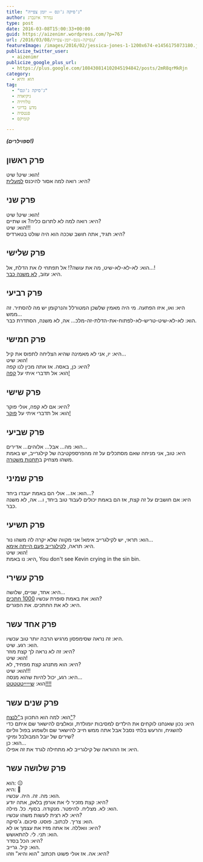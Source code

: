 ```yaml
---
title: "ג'סיקה ג'ונס – יומן צפייה"
author: נמרוד איזנברג
type: post
date: 2016-03-08T15:00:33+00:00
guid: https://aizenimr.wordpress.com/?p=767
url: /2016/03/08/גסיקה-גונס-יומן-צפייה/
featureImage: /images/2016/02/jessica-jones-1-1200x674-e1456175073180.jpg
publicize_twitter_user:
  - aizenimr
publicize_google_plus_url:
  - https://plus.google.com/108430814102045194842/posts/2mR8qrMkRjn
category:
  - הוא והיא
tag:
  - "ג'סיקה ג'ונס"
  - גיקיאדה
  - טלוויזיה
  - מדע בדיוני
  - פנטסיה
  - קומיקס

---
```

**_(ספוילרים!)_**

## פרק ראשון

הוא: שיט! שיט!  
היא: רואה למה אסור להיכנס [למעלית][1]?

## פרק שני

הוא: שיט! שיט!  
היא: רואה למה לא לתרום כליה? או שתיים?  
הוא: שיט!!!  
היא: תגיד, אתה חושב שככה הוא היה שולט בטארדיס?

## פרק שלישי

הוא: לא-לא-לא-שיט, מה את עושה?! אל תפתחי לו את הדלת, אל&#8230;!  
היא: עזוב, [לא משנה כבר][2].

## פרק רביעי

היא: ואו, איזו הפתעה. מי היה מאמין שלשכן המטורלל והנרקומן יש מה להסתיר. זה ממש&#8230;  
הוא: לא-לא-שיט-טריש-לא-לפתוח-את-הדלת-זה-מלכ&#8230; אה, לא משנה, הסתדרת כבר.

## פרק חמישי

היא: יו, אני לא מאמינה שהיא הצליחה לתפוס את קיל&#8230;  
הוא: שיט!  
היא: כן, באסה. אז אתה מכין לנו קפה?  
הוא: אל תדברי איתי על [קפה!][3]

## פרק שישי

היא: אם לא קפה, אולי פוקר?  
הוא: אל תדברי איתי על [פוקר!][4]

## פרק שביעי

הוא: מה&#8230; אבל&#8230; אלוהים&#8230; אדירים&#8230;  
היא: טוב, אני מניחה שאם מסתכלים על זה מהפרספקטיבה של קילגרייב, יש באמת משהו מצחיק ב[תחנות משטרה][5].

## פרק שמיני

הוא: אז&#8230; אולי הם באמת יעבדו ביחד&#8230;?  
היא: אם חושבים על זה קצת, אז הם באמת יכולים לעבוד טוב ביחד, ו&#8230; אה, לא משנה כבר.

## פרק תשיעי

הוא: תראי, יש לקילגרייב אימא! אני מקווה שלא יקרה לה משהו נור&#8230;  
היא: תראה, [לקילגרייב פעם הייתה אימא][6].  
הוא: שיט!  
היא: נו באמת, You don't see Kevin crying in the sin bin.

## פרק עשירי

היא: אחד, שניים, שלושה&#8230;  
הוא: את באמת סופרת עכשיו [1000 חתכים][7]?  
היא: לא את החתכים. את הפגרים.

## פרק אחד עשר

היא: זה נראה שסימפסון מרגיש הרבה יותר טוב עכשיו.  
הוא: רגע. שיט.  
היא: זה לא נראה לך קצת מוזר?  
הוא: שיט!  
היא: הוא מתנהג קצת מפחיד, לא?  
הוא: שיט!!!  
היא: רגע, יכול להיות שהוא מנסה&#8230;  
הוא: [שיייייטטטטט!!!!][8]

## פרק שנים עשר

הוא: למה הוא התכוון ב["לנצח"][9]?  
היא: נכון שאנחנו לוקחים את הילדים למסיבות יומולדת, ונאלצים להישאר שם איתם כדי להשגיח, והרעש בלתי נסבל אבל אתה ממש חייב להישאר שם ולשמוע בפול ווליום שירים של יובל המבולבל ומיקי?  
הוא: כן&#8230;  
היא: אז ההוראה של קילגרייב לא מתחילה לגרד את זה אפילו.

## פרק שלושה עשר

הוא: 😐  
היא: 🙂  
הוא: מה. זה. היה. עכשיו.  
היא: קצת מזכיר לי את אורפן בלאק, אתה יודע?  
הוא: לא. מצליח. להיפטר. מנקודה. בסוף. כל. מילה.  
היא: לא רצית לעשות משהו עכשיו?  
הוא: צריך. לכתוב. פוסט. סיכום. ג'סיקה.  
היא: וואללה. אז אתה מזיז את עצמך או לא?  
הוא: תני. לי. להתאושש.  
היא: הכל בסדר?  
הוא: קיל. גרייב.  
היא: אה. אז אולי פשוט תכתוב "הוא והיא" וזהו?

 [1]: https://www.youtube.com/watch?v=Cmb1dxLlyoU
 [2]: https://www.youtube.com/watch?v=PMntmU-hj6c
 [3]: https://www.youtube.com/watch?v=FCo4-hXcIuA
 [4]: https://www.youtube.com/watch?v=X2NtAP9-o4s
 [5]: https://www.youtube.com/watch?v=o7N2-k4RR8Q
 [6]: https://www.youtube.com/watch?v=Q9HEnB-VeuM
 [7]: https://www.youtube.com/watch?v=zdYSdRTjfzE
 [8]: https://www.youtube.com/watch?v=lZMy2Rdnaek
 [9]: https://www.youtube.com/watch?v=JaDdao01Ofw